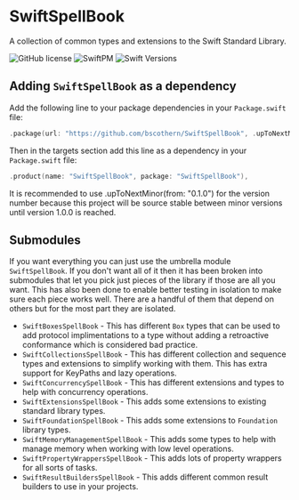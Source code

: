 # SwiftSpellBook

A collection of common types and extensions to the Swift Standard Library.

![GitHub license](https://img.shields.io/badge/license-MIT-lightgrey.svg)
![SwiftPM](https://img.shields.io/badge/SwiftPM-compatible-brightgreen.svg)
![Swift Versions](https://img.shields.io/badge/Swift-5.3-orange.svg)

## Adding `SwiftSpellBook` as a dependency
Add the following line to your package dependencies in your `Package.swift` file:
```swift
.package(url: "https://github.com/bscothern/SwiftSpellBook", .upToNextMinor(from: "0.1.0")),
```

Then in the targets section add this line as a dependency in your `Package.swift` file:
```swift
.product(name: "SwiftSpellBook", package: "SwiftSpellBook"),
```

It is recommended to use .upToNextMinor(from: "0.1.0") for the version number because this project will be source stable between minor versions until version 1.0.0 is reached.

## Submodules
If you want everything you can just use the umbrella module `SwiftSpellBook`.
If you don't want all of it then it has been broken into submodules that let you pick just pieces of the library if those are all you want.
This has also been done to enable better testing in isolation to make sure each piece works well.
There are a handful of them that depend on others but for the most part they are isolated.

* `SwiftBoxesSpellBook` - This has different `Box` types that can be used to add protocol implimentations to a type without adding a retroactive conformance which is considered bad practice.
* `SwiftCollectionsSpellBook` - This has different collection and sequence types and extensions to simplify working with them. This has extra support for KeyPaths and lazy operations.
* `SwiftConcurrencySpellBook` - This has different extensions and types to help with concurrency operations.
* `SwiftExtensionsSpellBook` - This adds some extensions to existing standard library types.
* `SwiftFoundationSpellBook` - This adds some extensions to `Foundation` library types.
* `SwiftMemoryManagementSpellBook` - This adds some types to help with manage memory when working with low level operations.
* `SwiftPropertyWrappersSpellBook` - This adds lots of property wrappers for all sorts of tasks.
* `SwiftResultBuildersSpellBook` - This adds different common result builders to use in your projects.
